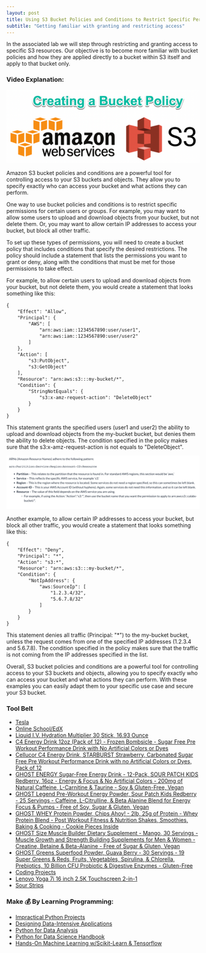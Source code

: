 ```yaml
---
layout: post
title: Using S3 Bucket Policies and Conditions to Restrict Specific Permissions
subtitle: "Getting familiar with granting and restricting access"
---
```



In the associated lab we will step through restricting and granting access to specific S3 resources. Our objective is to become more familiar with bucket policies and how they are applied directly to a bucket within S3 itself and apply to that bucket only.

### Video Explanation:

[![IMAGE_ALT](/img/bucket_policy.png)](https://youtu.be/cRvxhdcis-w)

Amazon S3 bucket policies and conditions are a powerful tool for controlling access to your S3 buckets and objects. They allow you to specify exactly who can access your bucket and what actions they can perform.

One way to use bucket policies and conditions is to restrict specific permissions for certain users or groups. For example, you may want to allow some users to upload and download objects from your bucket, but not delete them. Or, you may want to allow certain IP addresses to access your bucket, but block all other traffic.

To set up these types of permissions, you will need to create a bucket policy that includes conditions that specify the desired restrictions. The policy should include a statement that lists the permissions you want to grant or deny, along with the conditions that must be met for those permissions to take effect.

For example, to allow certain users to upload and download objects from your bucket, but not delete them, you would create a statement that looks something like this:

```
{
    "Effect": "Allow",
    "Principal": {
        "AWS": [
            "arn:aws:iam::1234567890:user/user1",
            "arn:aws:iam::1234567890:user/user2"
        ]
    },
    "Action": [
        "s3:PutObject",
        "s3:GetObject"
    ],
    "Resource": "arn:aws:s3:::my-bucket/*",
    "Condition": {
        "StringNotEquals": {
            "s3:x-amz-request-action": "DeleteObject"
        }
    }
}
```

This statement grants the specified users (user1 and user2) the ability to upload and download objects from the my-bucket bucket, but denies them the ability to delete objects. The condition specified in the policy makes sure that the s3:x-amz-request-action is not equals to "DeleteObject".

![](/img/arn_definition.png)

Another example, to allow certain IP addresses to access your bucket, but block all other traffic, you would create a statement that looks something like this:

```
{
    "Effect": "Deny",
    "Principal": "*",
    "Action": "s3:*",
    "Resource": "arn:aws:s3:::my-bucket/*",
    "Condition": {
        "NotIpAddress": {
            "aws:SourceIp": [
                "1.2.3.4/32",
                "5.6.7.8/32"
            ]
        }
    }
}
```

This statement denies all traffic (Principal: "*") to the my-bucket bucket, unless the request comes from one of the specified IP addresses (1.2.3.4 and 5.6.7.8). The condition specified in the policy makes sure that the traffic is not coming from the IP addresses specified in the list.

Overall, S3 bucket policies and conditions are a powerful tool for controlling access to your S3 buckets and objects, allowing you to specify exactly who can access your bucket and what actions they can perform. With these examples you can easily adapt them to your specific use case and secure your S3 bucket.

### Tool Belt
- [Tesla](https://ts.la/khaled835973)
- [Online School/EdX](https://www.edx.org/?utm_source=google&utm_campaign=18736834479&utm_medium=cpc&utm_term=edx&hsa_acc=7245054034&hsa_cam=18736834479&hsa_grp=140243978342&hsa_ad=631521652739&hsa_src=g&hsa_tgt=kwd-89882436&hsa_kw=edx&hsa_mt=e&hsa_net=adwords&hsa_ver=3&gclid=Cj0KCQiA0oagBhDHARIsAI-BbgfFSx9sQrdOhE0zshO9rXNE6ZsM_6g0CsF0uBeLd3GwriWBoJtxVXwaAqA2EALw_wcB)
- [Liquid I.V. Hydration Multiplier 30 Stick, 16.93 Ounce](https://amzn.to/3ZFDjDq)
- [C4 Energy Drink 12oz (Pack of 12) - Frozen Bombsicle - Sugar Free Pre Workout Performance Drink with No Artificial Colors or Dyes](https://amzn.to/3ZEVtFy)
- [Cellucor C4 Energy Drink, STARBURST Strawberry, Carbonated Sugar Free Pre Workout Performance Drink with no Artificial Colors or Dyes, Pack of 12](https://amzn.to/3y8KJ6m)
- [GHOST ENERGY Sugar-Free Energy Drink - 12-Pack, SOUR PATCH KIDS Redberry, 16oz - Energy & Focus & No Artificial Colors - 200mg of Natural Caffeine, L-Carnitine & Taurine - Soy & Gluten-Free, Vegan](https://amzn.to/3Jeaed7)
- [GHOST Legend Pre-Workout Energy Powder, Sour Patch Kids Redberry - 25 Servings - Caffeine, L-Citrulline, & Beta Alanine Blend for Energy Focus & Pumps - Free of Soy, Sugar & Gluten, Vegan](https://amzn.to/3SOshts)
- [GHOST WHEY Protein Powder, Chips Ahoy! - 2lb, 25g of Protein - Whey Protein Blend - ­Post Workout Fitness & Nutrition Shakes, Smoothies, Baking & Cooking - Cookie Pieces Inside](https://amzn.to/3y8rGtd)
- [GHOST Size Muscle Builder Dietary Supplement - Mango, 30 Servings - Muscle Growth and Strength Building Supplements for Men & Women - Creatine, Betaine & Beta-Alanine - Free of Sugar & Gluten, Vegan](https://amzn.to/3YkH8g8)
- [GHOST Greens Superfood Powder, Guava Berry - 30 Servings - 19 Super Greens & Reds, Fruits, Vegetables, Spirulina, & Chlorella, Prebiotics, 10 Billion CFU Probiotic & Digestive Enzymes - Gluten-Free](https://amzn.to/3J8I0PN)
- [Coding Projects](https://www.buymeacoffee.com/kadad1312d)
- [Lenovo Yoga 7i 16 inch 2.5K Touchscreen 2-in-1](https://amzn.to/41CfSfY)
- [Sour Strips](https://amzn.to/3EDWUM7)

### Make 💰 By Learning Programming:

- [Impractical Python Projects](https://amzn.to/3JpCpWH)
- [Designing Data-Intensive Applications](https://amzn.to/3Hgh5Sj)
- [Python for Data Analysis](https://amzn.to/3D0C8pl)
- [Python for Data Science Handbook](https://amzn.to/3XnZ1ez)
- [Hands-On Machine Learning w/Scikit-Learn & Tensorflow](https://amzn.to/3QTWoyt)

<br>